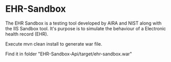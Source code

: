 # EHR-Sandbox
The EHR Sandbox is a testing tool developed by AIRA and NIST along with the IIS Sandbox tool.
It's purpose is to simulate the behaviour of a Electronic health record (EHR).

Execute mvn clean install to generate war file.

Find it in folder "EHR-Sandbox-Api/target/ehr-sandbox.war"
